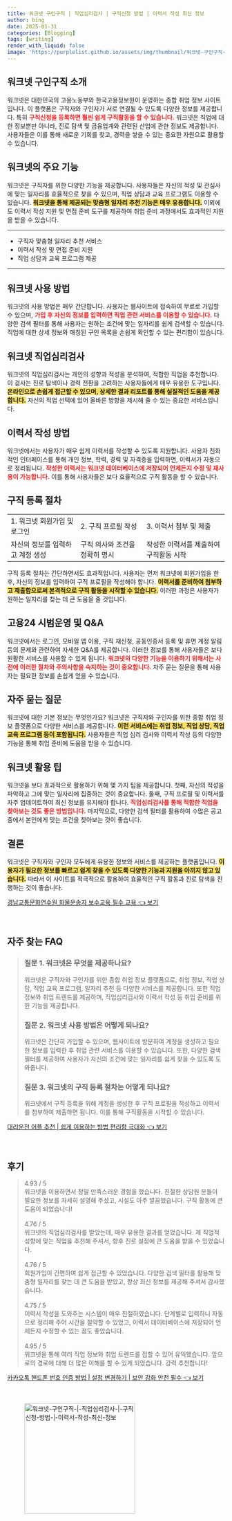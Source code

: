 ```yaml
---
title: 워크넷 구인구직 | 직업심리검사 | 구직신청 방법 | 이력서 작성 최신 정보
author: bing
date: 2025-01-31
categories: [Blogging]
tags: [writing]
render_with_liquid: false
image: 'https://purplelist.github.io/assets/img/thumbnail/워크넷-구인구직-|-직업심리검사-|-구직신청-방법-|-이력서-작성-최신-정보.webp'
---
```



<h2 id='워크넷_구인구직_소개'>워크넷 구인구직 소개</h2>

<p>워크넷은 대한민국의 고용노동부와 한국고용정보원이 운영하는 종합 취업 정보 사이트입니다. 이 플랫폼은 구직자와 구인자가 서로 연결될 수 있도록 다양한 정보를 제공합니다. 특히 <b><span style="color: #ee2323;">구직신청을 등록하면 훨씬 쉽게 구직활동을 할 수 있습니다.</span></b> 워크넷은 직업에 대한 정보뿐만 아니라, 진로 탐색 및 금융업계와 관련된 산업에 관한 정보도 제공합니다. 사용자들은 이를 통해 새로운 기회를 찾고, 경력을 쌓을 수 있는 중요한 자원으로 활용할 수 있습니다.</p>

<h2 id='워크넷_기능'>워크넷의 주요 기능</h2>

<p>워크넷은 구직자를 위한 다양한 기능을 제공합니다. 사용자들은 자신의 적성 및 관심사에 맞는 일자리를 효율적으로 찾을 수 있으며, 직업 상담과 교육 프로그램도 이용할 수 있습니다. <b><span style="background-color: #ffe066;">워크넷을 통해 제공되는 맞춤형 일자리 추천 기능은 매우 유용합니다.</span></b> 이외에도 이력서 작성 지원 및 면접 준비 도구를 제공하여 취업 준비 과정에서도 효과적인 지원을 받을 수 있습니다.</p>

<hr />

<ul>
    <li>구직자 맞춤형 일자리 추천 서비스</li>
    <li>이력서 작성 및 면접 준비 지원</li>
    <li>직업 상담과 교육 프로그램 제공</li>
</ul>

<hr />

<h2 id='워크넷_사용방법'>워크넷 사용 방법</h2>

<p>워크넷의 사용 방법은 매우 간단합니다. 사용자는 웹사이트에 접속하여 무료로 가입할 수 있으며, <b><span style="color: #ee2323;">가입 후 자신의 정보를 입력하면 직업 관련 서비스를 이용할 수 있습니다.</span></b> 다양한 검색 필터를 통해 사용자는 원하는 조건에 맞는 일자리를 쉽게 검색할 수 있습니다. 직업에 대한 상세 정보와 매칭된 구인 목록을 손쉽게 확인할 수 있는 편리함이 있습니다.</p>

<h2 id='직업심리검사'>워크넷 직업심리검사</h2>

<p>워크넷의 직업심리검사는 개인의 성향과 적성을 분석하여, 적합한 직업을 추천합니다. 이 검사는 진로 탐색이나 경력 전환을 고려하는 사용자들에게 매우 유용한 도구입니다. <b><span style="background-color: #ffe066;">온라인으로 손쉽게 접근할 수 있으며, 상세한 결과 리포트를 통해 실질적인 도움을 제공합니다.</span></b> 자신의 직업 선택에 있어 올바른 방향을 제시해 줄 수 있는 중요한 서비스입니다.</p>

<h2 id='이력서_작성_방법'>이력서 작성 방법</h2>

<p>워크넷에서는 사용자가 매우 쉽게 이력서를 작성할 수 있도록 지원합니다. 사용자 친화적인 인터페이스를 통해 개인 정보, 학력, 경력 및 자격증을 입력하면, 이력서가 자동으로 정리됩니다. <b><span style="color: #ee2323;">작성한 이력서는 워크넷 데이터베이스에 저장되어 언제든지 수정 및 재사용이 가능합니다.</span></b> 이를 통해 사용자들은 보다 효율적으로 구직 활동을 할 수 있습니다.</p>

<h2 id='구직_등록_절차'>구직 등록 절차</h2>

<table>
    <tr>
        <td>1. 워크넷 회원가입 및 로그인</td>
        <td>2. 구직 프로필 작성</td>
        <td>3. 이력서 첨부 및 제출</td>
    </tr>
    <tr>
        <td>자신의 정보를 입력하고 계정 생성</td>
        <td>구직 의사와 조건을 정확히 명시</td>
        <td>작성한 이력서를 제출하여 구직활동 시작</td>
    </tr>
</table>

<p>구직 등록 절차는 간단하면서도 효과적입니다. 사용자는 먼저 워크넷에 회원가입을 한 후, 자신의 정보를 입력하여 구직 프로필을 작성해야 합니다. <b><span style="background-color: #ffe066;">이력서를 준비하여 첨부하고 제출함으로써 본격적으로 구직 활동을 시작할 수 있습니다.</span></b> 이러한 과정은 사용자가 원하는 일자리를 찾는 데 큰 도움을 줄 것입니다.</p>

<h2 id='고용24_시범운영'>고용24 시범운영 및 Q&A</h2>

<p>워크넷에서는 로그인, 모바일 앱 이용, 구직 재신청, 공동인증서 등록 및 휴면 계정 알림 등의 문제와 관련하여 자세한 Q&A를 제공합니다. 이러한 정보를 통해 사용자들은 보다 원활한 서비스를 사용할 수 있게 됩니다. <b><span style="color: #ee2323;">워크넷의 다양한 기능을 이용하기 위해서는 사전에 이러한 절차와 주의사항을 숙지하는 것이 중요합니다.</span></b> 자주 묻는 질문을 통해 사용자는 필요한 정보를 손쉽게 얻을 수 있습니다.</p>

<h2 id='자주_묻는_질문'>자주 묻는 질문</h2>

<p>워크넷에 대한 기본 정보는 무엇인가요? 워크넷은 구직자와 구인자를 위한 종합 취업 정보 플랫폼으로 다양한 서비스를 제공합니다. <b><span style="background-color: #ffe066;">이런 서비스에는 취업 정보, 직업 상담, 직업 교육 프로그램 등이 포함됩니다.</span></b> 사용자들은 직업 심리 검사와 이력서 작성 등의 다양한 기능을 통해 취업 준비에 도움을 받을 수 있습니다.</p>

<h2 id='워크넷_활용팁'>워크넷 활용 팁</h2>

<p>워크넷을 보다 효과적으로 활용하기 위해 몇 가지 팁을 제공합니다. 첫째, 자신의 적성을 파악하고 그에 맞는 일자리에 집중하는 것이 중요합니다. 둘째, 구직 프로필 및 이력서를 자주 업데이트하여 최신 정보를 유지해야 합니다. <b><span style="color: #ee2323;">직업심리검사를 통해 적합한 직업을 찾아보는 것도 좋은 방법입니다.</span></b> 마지막으로, 다양한 검색 필터를 활용하여 수많은 공고 중에서 본인에게 맞는 조건을 찾아보는 것이 좋습니다.</p>

<h2 id='결론'>결론</h2>

<p>워크넷은 구직자와 구인자 모두에게 유용한 정보와 서비스를 제공하는 플랫폼입니다. <b><span style="background-color: #ffe066;">이용자가 필요한 정보를 빠르고 쉽게 찾을 수 있도록 다양한 기능과 지원을 아끼지 않고 있습니다.</span></b> 따라서 이 사이트를 적극적으로 활용하여 효율적인 구직 활동과 진로 탐색을 진행하는 것이 좋습니다.</p>


<p><a class="click-button" title="경남교통문화연수원 화물운송자 보수교육 필수 교육" href="https://purplelist.github.io/posts/%EA%B2%BD%EB%82%A8%EA%B5%90%ED%86%B5%EB%AC%B8%ED%99%94%EC%97%B0%EC%88%98%EC%9B%90-%ED%99%94%EB%AC%BC%EC%9A%B4%EC%86%A1%EC%9E%90-%EB%B3%B4%EC%88%98%EA%B5%90%EC%9C%A1-%ED%95%84%EC%88%98-%EA%B5%90%EC%9C%A1/" rel="dofollow">경남교통문화연수원 화물운송자 보수교육 필수 교육 👈 보기</a></p><br>
<h2 id='자주_찾는_FAQ'>자주 찾는 FAQ</h2>
<div itemscope="" itemtype="https://schema.org/FAQPage"> 
<blockquote> 
<div itemscope="" itemprop="mainEntity" itemtype="https://schema.org/Question"> 
<h3 itemprop="name">질문 1. 워크넷은 무엇을 제공하나요?</h3> 
<div itemscope="" itemprop="acceptedAnswer" itemtype="https://schema.org/Answer"> 
<span itemprop="text"> 
<p>워크넷은 구직자와 구인자를 위한 종합 취업 정보 플랫폼으로, 취업 정보, 직업 상담, 직업 교육 프로그램, 일자리 추천 등 다양한 서비스를 제공합니다. 또한 직업 정보와 취업 트렌드를 제공하며, 직업심리검사와 이력서 작성 등 취업 준비를 위한 기능을 제공합니다.</p> 
</span> 
</div> 
</div> 
<div itemscope="" itemprop="mainEntity" itemtype="https://schema.org/Question"> 
<h3 itemprop="name">질문 2. 워크넷 사용 방법은 어떻게 되나요?</h3> 
<div itemscope="" itemprop="acceptedAnswer" itemtype="https://schema.org/Answer"> 
<span itemprop="text"> 
<p>워크넷은 간단히 가입할 수 있으며, 웹사이트에 방문하여 계정을 생성하고 필요한 정보를 입력한 후 취업 관련 서비스를 이용할 수 있습니다. 또한, 다양한 검색 필터를 제공하여 사용자가 자신의 조건에 맞는 일자리를 쉽게 찾을 수 있도록 도와줍니다.</p> 
</span> 
</div> 
</div> 
<div itemscope="" itemprop="mainEntity" itemtype="https://schema.org/Question"> 
<h3 itemprop="name">질문 3. 워크넷의 구직 등록 절차는 어떻게 되나요?</h3> 
<div itemscope="" itemprop="acceptedAnswer" itemtype="https://schema.org/Answer"> 
<span itemprop="text"> 
<p>워크넷에서 구직 등록을 위해 계정을 생성한 후 구직 프로필을 작성하고 이력서를 첨부하여 제출하면 됩니다. 이를 통해 구직활동을 시작할 수 있습니다.</p> 
</span> 
</div> 
</div> 
</blockquote> 
</div>
<p><a class="click-button" title="대리운전 어플 추천 | 쉽게 이용하는 방법 편리함 극대화" href="https://purplelist.github.io/posts/%EB%8C%80%EB%A6%AC%EC%9A%B4%EC%A0%84-%EC%96%B4%ED%94%8C-%EC%B6%94%EC%B2%9C-%EC%89%BD%EA%B2%8C-%EC%9D%B4%EC%9A%A9%ED%95%98%EB%8A%94-%EB%B0%A9%EB%B2%95-%ED%8E%B8%EB%A6%AC%ED%95%A8-%EA%B7%B9%EB%8C%80%ED%99%94/" rel="dofollow">대리운전 어플 추천 | 쉽게 이용하는 방법 편리함 극대화 👈 보기</a></p><br>
<h2 id='후기'>후기</h2>
<div itemscope itemtype="https://schema.org/Product">
  <blockquote>
  <div itemprop="review" itemscope itemtype="https://schema.org/Review">
      <div itemprop="reviewRating" itemscope itemtype="https://schema.org/Rating"> <span itemprop="ratingValue">4.93</span> / <span itemprop="bestRating">5</span> </div>
      <span itemprop="reviewBody">워크넷을 이용하면서 정말 만족스러운 경험을 했습니다. 친절한 상담원 분들이 필요한 정보를 자세히 설명해 주셨고, 시설도 아주 깔끔했습니다. 구직 활동에 큰 도움이 되었습니다!</span>
  </div>
  <br>
  <div itemprop="review" itemscope itemtype="https://schema.org/Review">
      <div itemprop="reviewRating" itemscope itemtype="https://schema.org/Rating"> <span itemprop="ratingValue">4.76</span> / <span itemprop="bestRating">5</span> </div>
      <span itemprop="reviewBody">워크넷의 직업심리검사를 받았는데, 매우 유용한 결과를 얻었습니다. 제 직업적 성향에 맞는 직업을 추천해 주셔서, 향후 진로 설정에 큰 도움을 받을 수 있었습니다.</span>
  </div>
  <br>
  <div itemprop="review" itemscope itemtype="https://schema.org/Review">
      <div itemprop="reviewRating" itemscope itemtype="https://schema.org/Rating"> <span itemprop="ratingValue">4.76</span> / <span itemprop="bestRating">5</span> </div>
      <span itemprop="reviewBody">회원가입이 간편하여 쉽게 접근할 수 있었습니다. 다양한 검색 필터를 활용해 맞춤형 일자리를 찾는 데 큰 도움을 받았고, 항상 최신 정보를 제공해 주셔서 감사했습니다.</span>
  </div>
  <br>
  <div itemprop="review" itemscope itemtype="https://schema.org/Review">
      <div itemprop="reviewRating" itemscope itemtype="https://schema.org/Rating"> <span itemprop="ratingValue">4.75</span> / <span itemprop="bestRating">5</span> </div>
      <span itemprop="reviewBody">이력서 작성을 도와주는 시스템이 매우 친절하였습니다. 단계별로 입력하니 자동으로 정리해 주어 시간을 절약할 수 있었고, 이력서 데이터베이스에 저장되어 언제든지 수정할 수 있는 점도 좋았습니다.</span>
  </div>
  <br>
  <div itemprop="review" itemscope itemtype="https://schema.org/Review">
      <div itemprop="reviewRating" itemscope itemtype="https://schema.org/Rating"> <span itemprop="ratingValue">4.95</span> / <span itemprop="bestRating">5</span> </div>
      <span itemprop="reviewBody">워크넷을 통해 여러 직업 정보와 취업 트렌드를 접할 수 있어 유익했습니다. 앞으로의 경로에 대해 더 많은 이해를 할 수 있게 되었습니다. 강력 추천합니다!</span>
  </div>
  </blockquote>
</div>
<p><a class="click-button" title="카카오톡 핸드폰 번호 인증 방법 | 설정 변경하기 | 보안 강화 안전 필수" href="https://purplelist.github.io/posts/%EC%B9%B4%EC%B9%B4%EC%98%A4%ED%86%A1-%ED%95%B8%EB%93%9C%ED%8F%B0-%EB%B2%88%ED%98%B8-%EC%9D%B8%EC%A6%9D-%EB%B0%A9%EB%B2%95-%EC%84%A4%EC%A0%95-%EB%B3%80%EA%B2%BD%ED%95%98%EA%B8%B0-%EB%B3%B4%EC%95%88-%EA%B0%95%ED%99%94-%EC%95%88%EC%A0%84-%ED%95%84%EC%88%98/" rel="dofollow">카카오톡 핸드폰 번호 인증 방법 | 설정 변경하기 | 보안 강화 안전 필수 👈 보기</a></p><br>
<figure class="image"><img src="https://purplelist.github.io/assets/img/thumbnail/워크넷-구인구직-|-직업심리검사-|-구직신청-방법-|-이력서-작성-최신-정보.webp" alt="워크넷-구인구직-|-직업심리검사-|-구직신청-방법-|-이력서-작성-최신-정보" width="256" height="256"></figure>